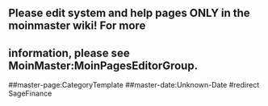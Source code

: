 ## Please edit system and help pages ONLY in the moinmaster wiki! For more
## information, please see MoinMaster:MoinPagesEditorGroup.
##master-page:CategoryTemplate
##master-date:Unknown-Date
#redirect SageFinance
